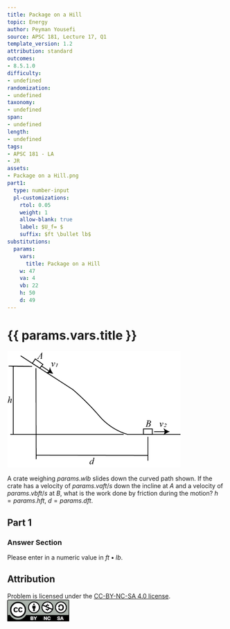 ```yaml
---
title: Package on a Hill
topic: Energy
author: Peyman Yousefi
source: APSC 181, Lecture 17, Q1
template_version: 1.2
attribution: standard
outcomes:
- 8.5.1.0
difficulty:
- undefined
randomization:
- undefined
taxonomy:
- undefined
span:
- undefined
length:
- undefined
tags:
- APSC 181 - LA
- JR
assets:
- Package on a Hill.png
part1:
  type: number-input
  pl-customizations:
    rtol: 0.05
    weight: 1
    allow-blank: true
    label: $U_f= $
    suffix: $ft \bullet lb$
substitutions:
  params:
    vars:
      title: Package on a Hill
    w: 47
    va: 4
    vb: 22
    h: 50
    d: 49
---
```

# {{ params.vars.title }}
<img src="Package on a Hill.png" width=400>

A crate weighing ${{ params.w }}lb$ slides down the curved path shown.
If the crate has a velocity of ${{ params.va }}ft/s$ down the incline at $A$ and a velocity of ${{ params.vb }}ft/s$ at $B$, what is the work done by friction during the motion? $h = {{ params.h }}ft$, $d = {{ params.d }}ft$.

## Part 1

### Answer Section

Please enter in a numeric value in $ft \bullet lb$.

## Attribution

Problem is licensed under the [CC-BY-NC-SA 4.0 license](https://creativecommons.org/licenses/by-nc-sa/4.0/).<br> ![The Creative Commons 4.0 license requiring attribution-BY, non-commercial-NC, and share-alike-SA license.](https://raw.githubusercontent.com/firasm/bits/master/by-nc-sa.png)